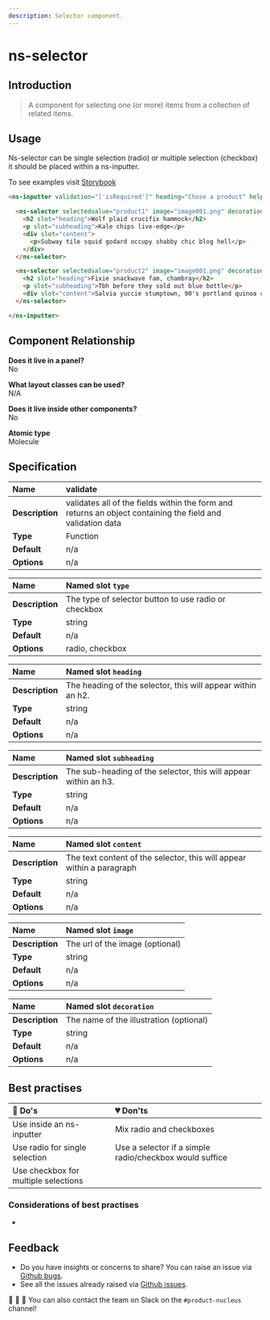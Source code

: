 ```yaml
---
description: Selector component.
---
```


# ns-selector

## Introduction

> A component for selecting one (or more) items from a collection of related items.

## Usage

Ns-selector can be single selection (radio) or multiple selection (checkbox) it should be placed within a ns-inputter.

To see examples visit [Storybook](https://nucleus.bgdigital.xyz/demo/index.html?path=/story/ns-inputter--selectorradio)


```html
<ns-inputter validation="['isRequired']" heading="Chose a product" helper="" name="product">

  <ns-selector selectedvalue="product1" image="image001.png" decoration="boiler" label="This is the label text" type="radio">
    <h2 slot="heading">Wolf plaid crucifix hammock</h2>
    <p slot="subheading">Kale chips live-edge</p>
    <div slot="content">
      <p>Subway tile squid godard occupy shabby chic blog hell</p>
    </div>
  </ns-selector>

  <ns-selector selectedvalue="product2" image="image001.png" decoration="appliance" label="This is the label text" type="radio">
    <h2 slot="heading">Fixie snackwave fam, chambray</h2>
    <p slot="subheading">Tbh before they sold out blue bottle</p>
    <div slot="content">Salvia yuccie stumptown, 90's portland quinoa chambray.</div>
  </ns-selector>

</ns-inputter>
```


## Component Relationship

**Does it live in a panel?**  
No

**What layout classes can be used?**  
N/A

**Does it live inside other components?**  
No

**Atomic type**  
Molecule

## Specification

| **Name** | validate |
| :--- | :--- |
| **Description** | validates all of the fields within the form and returns an object containing the field and validation data |
| **Type** | Function |
| **Default** | n/a |
| **Options** | n/a |

| **Name**| Named slot `type` |
| :--- | :--- |
| **Description** | The type of selector button to use radio or checkbox |
| **Type** | string |
| **Default** | n/a |
| **Options** | radio, checkbox |

| **Name**| Named slot `heading` |
| :--- | :--- |
| **Description** | The heading of the selector, this will appear within an h2. |
| **Type** | string |
| **Default** | n/a |
| **Options** | n/a |

| **Name**| Named slot `subheading` |
| :--- | :--- |
| **Description** | The sub-heading of the selector, this will appear within an h3. |
| **Type** | string |
| **Default** | n/a |
| **Options** | n/a |

| **Name**| Named slot `content` |
| :--- | :--- |
| **Description** | The text content of the selector, this will appear within a paragraph |
| **Type** | string |
| **Default** | n/a |
| **Options** | n/a |

| **Name**| Named slot `image` |
| :--- | :--- |
| **Description** | The url of the image (optional) |
| **Type** | string |
| **Default** | n/a |
| **Options** | n/a |

| **Name**| Named slot `decoration` |
| :--- | :--- |
| **Description** | The name of the illustration (optional) |
| **Type** | string |
| **Default** | n/a |
| **Options** | n/a |


## Best practises

| 💚 Do's | 💔 Don'ts |
| :--- | :--- |
| Use inside an ns-inputter | Mix radio and checkboxes |
| Use radio for single selection | Use a selector if a simple radio/checkbox would suffice |
| Use checkbox for multiple selections | |


### Considerations of best practises

* 

## Feedback

* Do you have insights or concerns to share? You can raise an issue via [Github bugs](https://github.com/ConnectedHomes/nucleus/issues/new?assignees=&labels=Bug&template=a--bug-report.md&title=[bug]%20[ns-form]).
* See all the issues already raised via [Github issues](https://github.com/connectedHomes/nucleus/issues?utf8=%E2%9C%93&q=is%3Aopen+is%3Aissue+label%3ABug+[ns-form]).

💩 🎉 🦄 You can also contact the team on Slack on the `#product-nucleus` channel!
